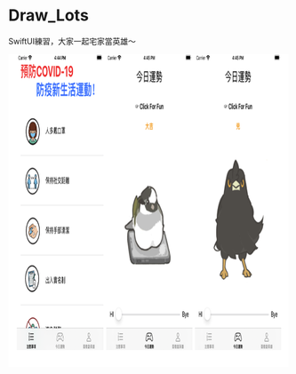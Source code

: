 # Draw_Lots


SwiftUI練習，大家一起宅家當英雄～



<img src="https://github.com/huahua0521/Draw_Lots/blob/main/App_preview.png" width="975" height="563">

